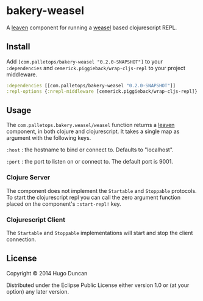 # bakery-weasel

A [leaven][leaven] component for running a [weasel][weasel] based
clojurescript REPL.

## Install

Add `[com.palletops/bakery-weasel "0.2.0-SNAPSHOT"]` to your
`:dependencies` and `cemerick.piggieback/wrap-cljs-repl` to your project middleware.

```clj
:dependencies [[com.palletops/bakery-weasel "0.2.0-SNAPSHOT"]]
:repl-options {:nrepl-middleware [cemerick.piggieback/wrap-cljs-repl]}
```
## Usage

The `com.palletops.bakery.weasel/weasel` function returns a
[leaven][leaven] component, in both clojure and clojurescript.  It
takes a single map as argument with the following keys.

`:host`
: the hostname to bind or connect to.  Defaults to "localhost".

`:port`
: the port to listen on or connect to.  The default port is 9001.

### Clojure Server

The component does not implement the `Startable` and `Stoppable`
protocols.  To start the clojurescript repl you can call the zero
argument function placed on the component's `:start-repl!` key.

### Clojurescript Client

The `Startable` and `Stoppable` implementations will start and stop
the client connection.

## License

Copyright © 2014 Hugo Duncan

Distributed under the Eclipse Public License either version 1.0 or (at
your option) any later version.

[weasel]:https://github.com/tomjakubowski/weasel "Weasel websocket based repl"
[leaven]:https://github.com/palletops/leaven "Leaven component library"
[ring]:https://github.com/ring-clojure/ring "Ring"
